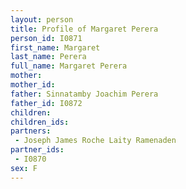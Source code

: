 ```yaml
---
layout: person
title: Profile of Margaret Perera
person_id: I0871
first_name: Margaret
last_name: Perera
full_name: Margaret Perera
mother: 
mother_id: 
father: Sinnatamby Joachim Perera
father_id: I0872
children:
children_ids:
partners:
 - Joseph James Roche Laity Ramenaden
partner_ids:
 - I0870
sex: F
---
```


